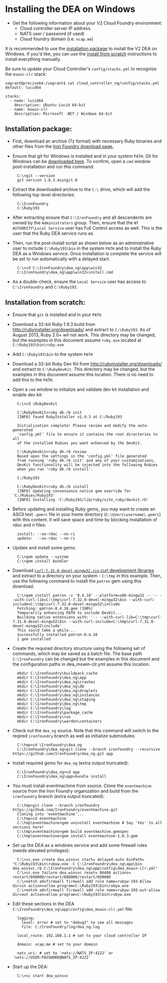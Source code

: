 <!---
  vim:sw=2:ts=2:expandtab:fo=t:tw=144
-->

Installing the DEA on Windows
=============================

* Get the following information about your V2 Cloud Foundry environment:
  * Cloud controller server IP address.
  * NATS user / password (if used)
  * Cloud foundry domain (i.e. `vcap.me`)

It is recommended to use the [installation package](#installation-package) to install the V2 DEA on Windows. If you'd like, you can use the [install
from scratch](#installation-from-scratch) instructions to install everything manually.

Be sure to update your Cloud Controller's `config/stacks.yml` to recognize the `mswin-clr` stack:

```
vagrant@precise64:/vagrant$ cat cloud_controller_ng/config/stacks.yml 
default: lucid64

stacks:
  - name: lucid64
    description: Ubuntu Lucid 64-bit
  - name: mswin-clr
    description: Microsoft .NET / Windows 64-bit
```

Installation package:
-------------------------------------------------

* First, download an archive (7z format) with necessary Ruby binaries and other files from the [Iron Foundry download page.](http://www.ironfoundry.org/download)

* Ensure that git for Windows is installed and in your *system* `PATH`. Git for Windows can be [downloaded here](http://msysgit.github.io/). To confirm,
open a `cmd` window post-installation and run this command:

        C:\>git --version
        git version 1.8.3.msysgit.0

* Extract the downloaded archive to the `C:\` drive, which will add the following top-level directories:

        C:\IronFoundry
        C:\Ruby193

* After extracting ensure that `C:\IronFoundry` and all descendents are owned by the `Administrators` group. Then, ensure that the `NT AUTHORITY\Local Service` user has Full Control access as well. This is the user that the Ruby DEA service runs as.

* Then, run the post-install script as shown below as an administrative user to include `C:\Ruby193\bin` in the system `PATH` and to install the
Ruby DEA as a Windows service. Once installation is complete the service will be set to run automatically with a delayed start.

        C:\>cd C:\IronFoundry\dea_ng\app\win32
        C:\IronFoundry\dea_ng\app\win32>install.cmd

* As a double-check, ensure the `Local Service` user has access to `C:\IronFoundry` and `C:\Ruby193`.

Installation from scratch:
------------------------------------------------------

* Ensure that `git` is installed and in your `PATH`

* Download a 32-bit Ruby 1.9.3 build from http://rubyinstaller.org/downloads/ and extract to `C:\Ruby193`. As of August 2013, Ruby 2.0+ wil not work.  This directory may be changed,
  but the examples in this document assume `ruby.exe` located at `C:\Ruby193\bin\ruby.exe`

* Add `C:\Ruby193\bin` to the system `PATH`

* Download a 32-bit Ruby Dev Kit from http://rubyinstaller.org/downloads/ and extract to `C:\RubyDevKit`. This directory may be changed, but the
  examples in this document assume this location. There is no need to add this to the `PATH`.

* Open a `cmd` window to initialize and validate dev kit installation and enable dev kit:

        C:\>cd \RubyDevKit
        
        C:\RubyDevKit>ruby dk.rb init
        [INFO] found RubyInstaller v1.9.3 at C:/Ruby193

        Initialization complete! Please review and modify the auto-generated
        'config.yml' file to ensure it contains the root directories to all
        of the installed Rubies you want enhanced by the DevKit.
        
        C:\RubyDevKit>ruby dk.rb review
        Based upon the settings in the 'config.yml' file generated
        from running 'ruby dk.rb init' and any of your customizations,
        DevKit functionality will be injected into the following Rubies
        when you run 'ruby dk.rb install'.
        
        C:/Ruby193
        
        C:\RubyDevKit>ruby dk.rb install
        [INFO] Updating convenience notice gem override for 'C:/Rubies/Ruby193'
        [INFO] Installing 'C:/Ruby193/lib/ruby/site_ruby/devkit.rb'

* Before updating and installing Ruby gems, you may want to create an ASCII text `.gemrc` file in your home directory
(`C:\Users\username\.gemrc`) with this content. It will save space and time by blocking installation of rdoc and ri files:

        install: --no-rdoc --no-ri
        update:  --no-rdoc --no-ri

* Update and install some gems:

        C:\>gem update --system
        C:\>gem install bundler

* Download [`curl-7.32.0-devel-mingw32.zip` curl development libraries](http://curl.haxx.se/dlwiz/?type=lib&os=Win32&flav=-) and extract to a
directory on your system - `C:\tmp` in this example. Then, use the following command to install the `patron` gem using this download:

        C:\>gem install patron -v '0.4.18' --platform=x86-mingw32 -- -- --with-curl-lib=C:\tmp\curl-7.32.0-devel-mingw32\bin --with-curl-include=C:\tmp\curl-7.32.0-devel-mingw32\include
        Fetching: patron-0.4.18.gem (100%)
        Temporarily enhancing PATH to include DevKit...
        Building native extensions with: '-- --with-curl-lib=C:\tmp\curl-7.31.0-devel-mingw32\bin --with-curl-include=C:\tmp\curl-7.31.0-devel-mingw32\include'
        This could take a while...
        Successfully installed patron-0.4.18
        1 gem installed

* Create the required directory structure using the following set of commands, which may be saved as a batch file.  The base path `C:\IronFoundry` can be changed but the examples in this document and the configuration paths in dea_mswin-clr.yml assume this location.

        mkdir C:\IronFoundry\buildpack_cache
        mkdir C:\IronFoundry\dea_ng\app
        mkdir C:\IronFoundry\dea_ng\crashes
        mkdir C:\IronFoundry\dea_ng\db
        mkdir C:\IronFoundry\dea_ng\droplets
        mkdir C:\IronFoundry\dea_ng\instances
        mkdir C:\IronFoundry\dea_ng\staging
        mkdir C:\IronFoundry\dea_ng\tmp
        mkdir C:\IronFoundry\log
        mkdir C:\IronFoundry\package_cache
        mkdir C:\IronFoundry\run
        mkdir C:\IronFoundry\warden\containers

* Check out the `dea_ng` source. Note that this command will switch to the reqired `ironfoundry` branch as well as initialize submodules:

        C:\tmp>cd \IronFoundry\dea_ng
        C:\IronFoundry\dea_ng>git clone --branch ironfoundry --recursive https://github.com/IronFoundry/dea_ng.git app

* Install required gems for `dea_ng` (extra output truncated):

        C:\IronFoundry\dea_ng>cd app
        C:\IronFoundry\dea_ng\app>bundle install

* You must install eventmachine from source. Clone the `eventmachine` source from the Iron Foundry organization and build from the `ironfoundry` branch (extra output truncated):

        C:\tmp>git clone --branch ironfoundry https://github.com/IronFoundry/eventmachine.git
        Cloning into 'eventmachine'...
        C:\tmp>cd eventmachine
        C:\tmp\eventmachine>gem uninstall eventmachine # Say 'Yes' to all versions here!
        C:\tmp\eventmachine>gem build eventmachine.gemspec
        C:\tmp\eventmachine>gem install eventmachine-1.0.3.gem

* Set up the DEA as a windows service and add some firewall rules (needs elevated privileges):

        C:\>sc.exe create dea_winsvc start= delayed-auto binPath= "C:\Ruby193\bin\rubyw.exe -C C:\IronFoundry\dea_ng\app\bin dea_winsvc.rb C:\IronFoundry\dea_ng\app\config\dea_mswin-clr.yml"
        C:\>sc.exe failure dea_winsvc reset= 86400 actions= restart/600000/restart/600000/restart/600000
        C:\>netsh advfirewall firewall add rule name=rubyw-193-Allow dir=in action=allow program=C:\Ruby193\bin\rubyw.exe
        C:\>netsh advfirewall firewall add rule name=rubyw-193-out-allow dir=out action=allow program=C:\Ruby193\bin\rubyw.exe

* Edit these sections in the DEA `C:\IronFoundry\dea_ng\app\config\dea_mswin-clr.yml` file:

        logging:
          level: error # set to "debug2" to see all messages
          file: C:/IronFoundry/log/dea_ng.log

        local_route: 192.168.1.1 # set to your cloud controller IP

        domain: vcap.me # set to your domain

        nats_uri: # set to 'nats://NATS_IP:4222' or 'nats://USER:PASSWORD@NATS_IP:4222'

* Start up the DEA:

        C:\>sc start dea_winsvc

